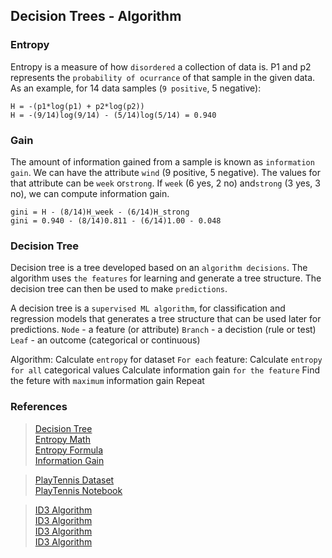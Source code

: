 ## Decision Trees - Algorithm

### Entropy

Entropy is a measure of how `disordered` a collection of data is.
P1 and p2 represents the `probability of ocurrance` of that sample in the given data.
As an example, for 14 data samples (`9 positive`, 5 negative):

    H = -(p1*log(p1) + p2*log(p2))
    H = -(9/14)log(9/14) - (5/14)log(5/14) = 0.940

### Gain

The amount of information gained from a sample is known as `information gain`.
We can have the attribute `wind` (9 positive, 5 negative).
The values for that attribute can be `week` or`strong`.
If `week` (6 yes, 2 no) and`strong` (3 yes, 3 no), we can compute information gain.

    gini = H - (8/14)H_week - (6/14)H_strong
    gini = 0.940 - (8/14)0.811 - (6/14)1.00 - 0.048

### Decision Tree

Decision tree is a tree developed based on an `algorithm decisions`.
The algorithm uses `the features` for learning and generate a tree structure.
The decision tree can then be used to make `predictions`.

A decision tree is a `supervised ML algorithm`, for classification and regression models 
that generates a tree structure that can be used later for predictions.
    `Node` - a feature (or attribute)
    `Branch` - a decistion (rule or test)
    `Leaf` - an outcome (categorical or continuous)

Algorithm:
    Calculate `entropy` for dataset
    `For each` feature:
        Calculate `entropy for all` categorical values
        Calculate information gain `for the feature`
    Find the feture with `maximum` information gain
    Repeat

### References

> [Decision Tree](https://www.knowledgehut.com/blog/data-science/classification-and-regression-trees-in-machine-learning)  
> [Entropy Math](https://www.mathsisfun.com/physics/entropy.html)  
> [Entropy Formula](https://docs.scipy.org/doc/scipy/reference/generated/scipy.stats.entropy.html)  
> [Information Gain](https://www.featureranking.com/tutorials/machine-learning-tutorials/information-gain-computation)  

> [PlayTennis Dataset](https://www.kaggle.com/code/sdk1810/decision-tree-for-playtennis)  
> [PlayTennis Notebook](https://www.kaggle.com/code/sdk1810/decision-tree-for-playtennis/notebook)  

> [ID3 Algorithm](https://iq.opengenus.org/id3-algorithm)  
> [ID3 Algorithm](https://www.kaggle.com/code/smsmibrahim/decision-tree-id3-implementation-using-play-tennis/notebook)  
> [ID3 Algorithm](https://www.enjoyalgorithms.com/blog/decision-tree-algorithm-in-ml)  
> [ID3 Algorithm](https://automaticaddison.com/iterative-dichotomiser-3-id3-algorithm-from-scratch/)  